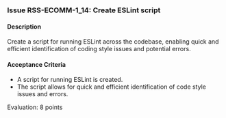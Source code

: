 ### Issue RSS-ECOMM-1_14: Create ESLint script

#### Description
Create a script for running ESLint across the codebase, enabling quick and efficient identification of coding style issues and potential errors.

#### Acceptance Criteria
- A script for running ESLint is created.
- The script allows for quick and efficient identification of code style issues and errors.

Evaluation: 8 points